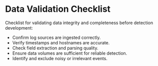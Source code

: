 # Data Validation Checklist

Checklist for validating data integrity and completeness before detection development:

- Confirm log sources are ingested correctly.
- Verify timestamps and hostnames are accurate.
- Check field extraction and parsing quality.
- Ensure data volumes are sufficient for reliable detection.
- Identify and exclude noisy or irrelevant events.


